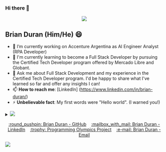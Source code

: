 ### Hi there 👋

<!--
**Nairb-code/Nairb-code** is a ✨ _special_ ✨ repository because its `README.md` (this file) appears on your GitHub profile.

Here are some ideas to get you started:

- 🔭 I’m currently working on ...
- 🌱 I’m currently learning ...
- 👯 I’m looking to collaborate on ...
- 🤔 I’m looking for help with ...
- 💬 Ask me about ...
- 📫 How to reach me: ...
- 😄 Pronouns: ...
- ⚡ Fun fact: ...
-->
<p align="center"><img src="https://i.imgur.com/A6bWGFl.gif"/></p>

## Brian Duran (Him/He) 😄
- 🔭 I’m currently working on Accenture Argentina as AI Engineer Analyst (RPA Developer)
- 🌱 I'm currently learning to become a Full Stack Developer by pursuing the Certified Tech Developer program offered by Mercado Libre and Globant.
- 💬 Ask me about Full Stack Development and my experience in the Certified Tech Developer program. I'd be happy to share what I've learned so far and offer any insights I can!
- 📫 **How to reach me**: [LinkedIn] (https://www.linkedin.com/in/brian-duran/)
- ⚡ **Unbelievable fact**: My first words were "Hello world". (I warned you!)

<details>
<summary>
  <img src="https://img.shields.io/badge/-Expand%20to%20know%20more-b03544?style=for-the-badge"/>
</summary>


### Little More About Me  

👨‍💻 As an RPA Developer with experience on the Blue Prism platform, he worked on several projects for the banking and financial industry 🏦💰, implementing automation solutions to improve the efficiency and quality of customer service 🤖👨‍💼. But that's not all, my focus on RPA is complemented by my interest in Full Stack development! 💻🔨 I want to offer more complete and innovative solutions that address business challenges more comprehensively and meet the specific needs of the client 🌟. Therefore, I am looking to expand my skills in front-end and back-end development 🚀 to offer even more amazing solutions 😎. Let's go for it! 💪

### Programming Languages :scroll:

<img height="32" width="32" src="https://cdn.thekrishna.in/img/icon/java.svg" />&nbsp;
<img height="32" width="32" src="https://cdn.thekrishna.in/img/icon/javascript.svg" />&nbsp; 
<img height="32" width="32" src="https://cdn.thekrishna.in/img/icon/html5.svg" />&nbsp; 
<img height="32" width="32" src="https://cdn.thekrishna.in/img/icon/css3.svg" />&nbsp; 
<img height="32" width="32" src="https://cdn.thekrishna.in/img/icon/php.svg" />&nbsp; 
<img height="32" width="32" src="https://cdn.thekrishna.in/img/icon/cplusplus.svg" />&nbsp;

### Database Systems :bar_chart:

<img height="32" width="32" src="https://cdn.thekrishna.in/img/icon/mysql.svg" />&nbsp; 

### Tools and Frameworks :hammer:


<img height="32" width="32" src="https://cdn.thekrishna.in/img/icon/docker.svg" />&nbsp; 
<img height="32" width="32" src="https://cdn.thekrishna.in/img/icon/git.svg" />&nbsp; 
<img height="32" width="32" src="https://cdn.thekrishna.in/img/icon/adobephotoshop.svg" />&nbsp; 
<img height="32" width="32" src="https://cdn.thekrishna.in/img/icon/bootstrap.svg" />&nbsp; 

### Honors and Award :trophy:

¡Wooohooo! 💪 Soy uno de los apasionados jóvenes desarrolladores autodidactas que participó en las olimpiadas de programación organizadas por el INET y el Ministerio de Educación de la Republica Argentina 🏆🇦🇷. ¡Fue una experiencia increíble!. Obteniendo el reconocimiento y la admiración de los evaluadores de la competencia 🤝👏. ¡Fue una sensación indescriptible!
<br></details>
<!-- footer --!>
<p align="center">
    <a id="GitHub" href="https://github.com/Nairb-code/">:round_pushpin: Brian Duran - GitHub</a>
    &nbsp;&nbsp;     
    <a id="LinkedIn" href="https://www.linkedin.com/in/brian-duran/">:mailbox_with_mail: Brian Duran - LinkedIn</a> 
    &nbsp;&nbsp;
    <a id="Website" href="https://helloworld2018.netlify.app/">:trophy: Programming Olympics Project</a>
    &nbsp;&nbsp;
   <a id="Mail" href="mailto:brian.duran.509@outlook.com">:e-mail: Brian Duran - Email</a>
</p>
<img src="https://imgur.com/rilHVxA.png"/>
